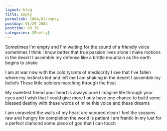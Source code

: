 ```yaml
---
layout: blog
title: Empty
permalink: 2004/01/empty
postday: 01/29 2004
posttime: 09_38
categories: [Poetry]
---
```


Sometimes I'm empty
and I'm waiting for the sound of a friendly voice
sometimes I think I know better
that true passion lives alone
I make motions in the desert
I assemble my defense
like a brittle mountain
as the earth begins to shake

I am at war now
with the cold tyrants of mediocrity
I see that I've fallen
where my instincts led and left me
I am shaking in the desert
I assemble my beliefs
These little soldiers
marching through the heat

My sweetest friend
your heart is always pure
I imagine life through your eyes
and I wish that I could give more
I only have one chance
to build some blessed destiny
with these words of mine
this voice and these dreams

I am unraveled
the walls of my heart are scoured clean
I feel the seasons
raw and hungry for completion
the world is patient
I am frantic in my lust
for a perfect diamond
some piece of god that I can touch
